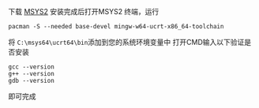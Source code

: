 下载 [MSYS2]([https://](https://www.msys2.org/))
安装完成后打开MSYS2 终端，运行

```
pacman -S --needed base-devel mingw-w64-ucrt-x86_64-toolchain
```

将 ``C:\msys64\ucrt64\bin``添加到您的系统环境变量中
打开CMD输入以下验证是否安装

```
gcc --version
g++ --version
gdb --version
```

即可完成

